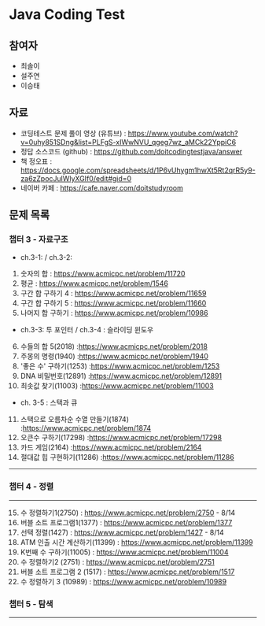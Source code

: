 # Java Coding Test 

## 참여자

- 최솔이
- 설주연
- 이승태

## 자료
- 코딩테스트 문제 풀이 영상 (유튜브) : https://www.youtube.com/watch?v=0uhy851SDng&list=PLFgS-xIWwNVU_qgeg7wz_aMCk22YppiC6
- 정답 소스코드 (github) :  https://github.com/doitcodingtestjava/answer
- 책 정오표 : https://docs.google.com/spreadsheets/d/1P6vUhygm1hwXt5Rt2qrR5y9-za6zZpocJulWlyXGIf0/edit#gid=0
- 네이버 카페 : https://cafe.naver.com/doitstudyroom

## 문제 목록

### 챕터 3 - 자료구조

- ch.3-1: / ch.3-2:

1. 숫자의 합 : https://www.acmicpc.net/problem/11720
2. 평균 : https://www.acmicpc.net/problem/1546
3. 구간 합 구하기 4 : https://www.acmicpc.net/problem/11659
4. 구간 합 구하기 5 : https://www.acmicpc.net/problem/11660
5. 나머지 합 구하기 : https://www.acmicpc.net/problem/10986

- ch.3-3: 투 포인터 / ch.3-4 : 슬라이딩 윈도우

6. 수들의 합 5(2018) :https://www.acmicpc.net/problem/2018
7. 주몽의 명령(1940) :https://www.acmicpc.net/problem/1940
8. '좋은 수' 구하기(1253) :https://www.acmicpc.net/problem/1253
9. DNA 비밀번호(12891) :https://www.acmicpc.net/problem/12891 
10. 최솟값 찾기(11003) :https://www.acmicpc.net/problem/11003 

- ch. 3-5 : 스택과 큐
11. 스택으로 오름차순 수열 만들기(1874) :https://www.acmicpc.net/problem/1874
12. 오큰수 구하기(17298) :https://www.acmicpc.net/problem/17298
13. 카드 게임(2164) :https://www.acmicpc.net/problem/2164
14. 절대값 힙 구현하기(11286) :https://www.acmicpc.net/problem/11286
---

### 챕터 4 - 정렬
---
15. 수 정렬하기1(2750) : https://www.acmicpc.net/problem/2750 - 8/14
16. 버블 소트 프로그램1(1377) : https://www.acmicpc.net/problem/1377
17. 선택 정렬(1427) : https://www.acmicpc.net/problem/1427 - 8/14
18. ATM 인출 시간 계산하기(11399) : https://www.acmicpc.net/problem/11399
19. K번째 수 구하기(11005) : https://www.acmicpc.net/problem/11004
20. 수 정렬하기2 (2751) : https://www.acmicpc.net/problem/2751
21. 버블 소트 프로그램 2 (1517) : https://www.acmicpc.net/problem/1517
22. 수 정렬하기 3 (10989) : https://www.acmicpc.net/problem/10989

### 챕터 5 - 탐색
---

